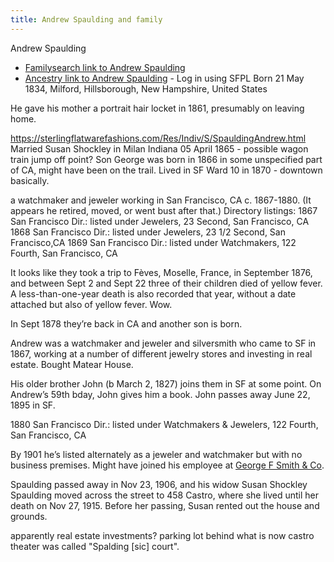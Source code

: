 ```yaml
---
title: Andrew Spaulding and family
---
```

Andrew Spaulding

- [Familysearch link to Andrew Spaulding](https://www.familysearch.org/tree/person/sources/LH7W-M2G)
- [Ancestry link to Andrew Spaulding](https://www.ancestrylibrary.com/family-tree/person/tree/116522348/person/400152709244/facts?_phsrc=lQi2&_phstart=successSource) - Log in using SFPL
Born 21 May 1834, Milford, Hillsborough, New Hampshire, United States

He gave his mother a portrait hair locket in 1861, presumably on leaving home.


https://sterlingflatwarefashions.com/Res/Indiv/S/SpauldingAndrew.html
Married Susan Shockley in Milan Indiana 05 April 1865 - possible wagon train jump off point?
Son George was born in 1866 in some unspecified part of CA, might have been on the trail.
Lived in SF Ward 10 in 1870 - downtown basically.


a watchmaker and jeweler working in San Francisco, CA  c. 1867-1880. (It appears he retired, moved, or went bust after that.)
Directory listings:
1867 San Francisco Dir.: listed under Jewelers, 23 Second, San Francisco, CA
1868 San Francisco Dir.: listed under Jewelers, 23 1/2 Second, San Francisco,CA
1869 San Francisco Dir.:  listed under Watchmakers, 122 Fourth, San Francisco, CA

It looks like they took a trip to Fèves, Moselle, France, in September 1876, and between Sept 2 and Sept 22 three of their children died of yellow fever. A less-than-one-year death is also recorded that year, without a date attached but also of yellow fever. Wow.

In Sept 1878 they’re back in CA and another son is born.

Andrew was a watchmaker and jeweler and silversmith who came to SF in 1867, working at a number of different jewelry stores and investing in real estate.
Bought Matear House.

His older brother John (b March 2, 1827) joins them in SF at some point. On Andrew’s 59th bday, John gives him a book. John passes away June 22, 1895 in SF.

1880 San Francisco Dir.:  listed under Watchmakers & Jewelers, 122 Fourth, San Francisco, CA

By 1901 he’s listed alternately as a jeweler and watchmaker but with no business premises. Might have joined his employee at [George F Smith & Co](https://sterlingflatwarefashions.com/Res/Part/S/SmithGeoFCo.html).

Spaulding passed away in Nov 23, 1906, and his widow Susan Shockley Spaulding moved across the street to 458 Castro, where she lived until her death on Nov 27, 1915. Before her passing, Susan rented out the house and grounds.


apparently real estate investments?
parking lot behind what is now castro theater was called "Spalding [sic] court".
